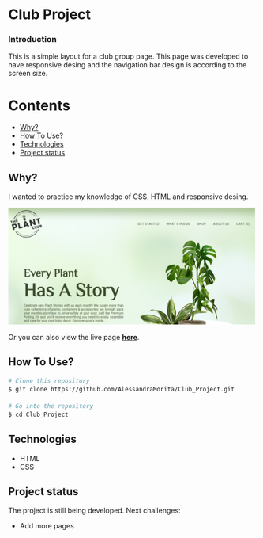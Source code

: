 # Club Project
### Introduction

This is a simple layout for a club group page. This page was developed to have responsive desing and the navigation bar design is according to the screen size.

Contents
========

 * [Why?](#why)
 * [How To Use?](#how-to-use)
 * [Technologies](#technologies)
 * [Project status](#project-status)

 
 ## Why?
 
 I wanted to practice my knowledge of CSS, HTML and responsive desing.
 
 <a href="https://alessandramorita.github.io/Club_Project/" target="_blank">
  <img
    src="./resources/images/homePage.png"
    alt="Club Project Page Image"
    width='500'
  />
</a>

 Or you can also view the live page **[here](https://alessandramorita.github.io/Club_Project/)**.
 
 ## How To Use?
 
 ```bash
# Clone this repository
$ git clone https://github.com/AlessandraMorita/Club_Project.git

# Go into the repository
$ cd Club_Project
```

## Technologies

* HTML
* CSS

## Project status

The project is still being developed. Next challenges:

* Add more pages